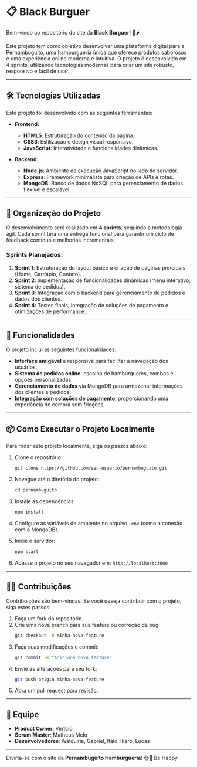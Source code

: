 # 📋 Black Burguer

Bem-vindo ao repositório do site da **Black Burguer**! 🍔🌶️

Este projeto tem como objetivo desenvolver uma plataforma digital para a Pernambuguito, uma hamburgueria única que oferece produtos saborosos e uma experiência online moderna e intuitiva. O projeto é desenvolvido em 4 sprints, utilizando tecnologias modernas para criar um site robusto, responsivo e fácil de usar.

---

## 🛠️ Tecnologias Utilizadas

Este projeto foi desenvolvido com as seguintes ferramentas:

- **Frontend:**
  - **HTML5**: Estruturação do conteúdo da página.
  - **CSS3**: Estilização e design visual responsivo.
  - **JavaScript**: Interatividade e funcionalidades dinâmicas.
  
- **Backend:**
  - **Node.js**: Ambiente de execução JavaScript no lado do servidor.
  - **Express**: Framework minimalista para criação de APIs e rotas.
  - **MongoDB**: Banco de dados NoSQL para gerenciamento de dados flexível e escalável.

---

## 📅 Organização do Projeto

O desenvolvimento será realizado em **4 sprints**, seguindo a metodologia ágil. Cada sprint terá uma entrega funcional para garantir um ciclo de feedback contínuo e melhorias incrementais.

### Sprints Planejados:
1. **Sprint 1**: Estruturação do layout básico e criação de páginas principais (Home, Cardápio, Contato).
2. **Sprint 2**: Implementação de funcionalidades dinâmicas (menu interativo, sistema de pedidos).
3. **Sprint 3**: Integração com o backend para gerenciamento de pedidos e dados dos clientes.
4. **Sprint 4**: Testes finais, integração de soluções de pagamento e otimizações de performance.

---

## 🚀 Funcionalidades

O projeto inclui as seguintes funcionalidades:

- **Interface amigável** e responsiva para facilitar a navegação dos usuários.
- **Sistema de pedidos online**: escolha de hambúrgueres, combos e opções personalizadas.
- **Gerenciamento de dados** via MongoDB para armazenar informações dos clientes e pedidos.
- **Integração com soluções de pagamento**, proporcionando uma experiência de compra sem fricções.

---

## 📦 Como Executar o Projeto Localmente

Para rodar este projeto localmente, siga os passos abaixo:

1. Clone o repositório:
   ```bash
   git clone https://github.com/seu-usuario/pernambuguito.git
   ```

2. Navegue até o diretório do projeto:
   ```bash
   cd pernambuguito
   ```

3. Instale as dependências:
   ```bash
   npm install
   ```

4. Configure as variáveis de ambiente no arquivo `.env` (como a conexão com o MongoDB).

5. Inicie o servidor:
   ```bash
   npm start
   ```

6. Acesse o projeto no seu navegador em: `http://localhost:3000`

---

## 🧑‍💻 Contribuições

Contribuições são bem-vindas! Se você deseja contribuir com o projeto, siga estes passos:

1. Faça um fork do repositório.
2. Crie uma nova branch para sua feature ou correção de bug:
   ```bash
   git checkout -b minha-nova-feature
   ```
3. Faça suas modificações e commit:
   ```bash
   git commit -m "Adiciona nova feature"
   ```
4. Envie as alterações para seu fork:
   ```bash
   git push origin minha-nova-feature
   ```
5. Abra um pull request para revisão.

---

## 👥 Equipe

- **Product Owner**: Vin1ci0
- **Scrum Master**: Matheus Melo
- **Desenvolvedores**: Walquiria, Gabriel, Italo, Ikaro, Lucas

---

Divirta-se com o site da **Pernambuguito Hamburgueria**! 😊🍔
Be Happy
